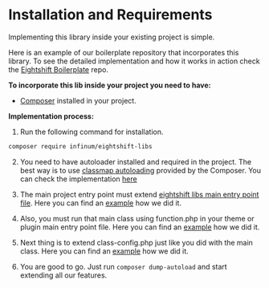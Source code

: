 # Installation and Requirements

Implementing this library inside your existing project is simple.

Here is an example of our boilerplate repository that incorporates this library. To see the detailed implementation and how it works in action check the [Eightshift Boilerplate](https://github.com/infinum/eightshift-boilerplate) repo.

**To incorporate this lib inside your project you need to have:**
* [Composer](https://getcomposer.org/) installed in your project.

**Implementation process:**
1. Run the following command for installation.

```bash
composer require infinum/eightshift-libs
```

2. You need to have autoloader installed and required in the project. The best way is to use [classmap autoloading](https://getcomposer.org/doc/04-schema.md#classmap) provided by the Composer. You can check the implementation [here](https://github.com/infinum/eightshift-boilerplate/blob/develop/functions.php#L33)

3. The main project entry point must extend [eightshift libs main entry point file](https://github.com/infinum/eightshift-libs/blob/develop/src/class-main.php). Here you can find an [example](https://github.com/infinum/eightshift-boilerplate/blob/develop/src/class-main.php) how we did it.

4. Also, you must run that main class using function.php in your theme or plugin main entry point file. Here you can find an [example](https://github.com/infinum/eightshift-boilerplate/blob/develop/functions.php) how we did it.

5. Next thing is to extend class-config.php just like you did with the main class. Here you can find an [example](https://github.com/infinum/eightshift-boilerplate/blob/develop/src/class-config.php) how we did it.

6. You are good to go. Just run `composer dump-autoload` and start extending all our features.
